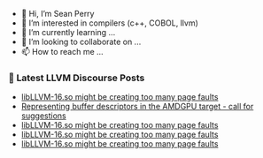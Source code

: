 - 👋 Hi, I’m Sean Perry
- 👀 I’m interested in compilers (c++, COBOL, llvm)
- 🌱 I’m currently learning ...
- 💞️ I’m looking to collaborate on ...
- 📫 How to reach me ...

<!---
s66perry/s66perry is a ✨ special ✨ repository because its `README.md` (this file) appears on your GitHub profile.
You can click the Preview link to take a look at your changes.
--->
### 📕 Latest LLVM Discourse Posts

<!-- DISCOURSE-LLVM:START -->
- [libLLVM-16.so might be creating too many page faults](https://discourse.llvm.org/t/libllvm-16-so-might-be-creating-too-many-page-faults/69288#post_12)
- [Representing buffer descriptors in the AMDGPU target - call for suggestions](https://discourse.llvm.org/t/representing-buffer-descriptors-in-the-amdgpu-target-call-for-suggestions/68798?page=2#post_37)
- [libLLVM-16.so might be creating too many page faults](https://discourse.llvm.org/t/libllvm-16-so-might-be-creating-too-many-page-faults/69288#post_11)
- [libLLVM-16.so might be creating too many page faults](https://discourse.llvm.org/t/libllvm-16-so-might-be-creating-too-many-page-faults/69288#post_10)
- [libLLVM-16.so might be creating too many page faults](https://discourse.llvm.org/t/libllvm-16-so-might-be-creating-too-many-page-faults/69288#post_9)
<!-- DISCOURSE-LLVM:END -->
